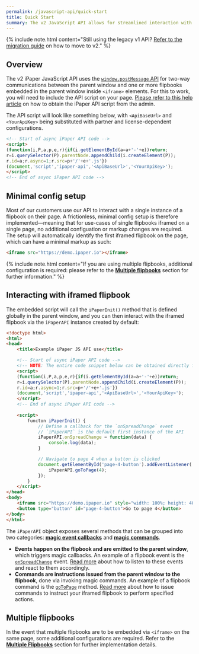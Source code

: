```yaml
---
permalink: /javascript-api/quick-start
title: Quick Start
summary: The v2 JavaScript API allows for streamlined interaction with iframed flipbooks using cross-origin communications available in modern browsers.
---
```


 {% include note.html content="Still using the legacy v1 API? [Refer to the migration guide](./migration-guide) on how to move to v2." %}

## Overview

The v2 iPaper JavaScript API uses the [`window.postMessage` API](https://developer.mozilla.org/en-US/docs/Web/API/Window/postMessage) for two-way communications between the parent window and one or more flipbooks embedded in the parent window inside `<iframe>` elements. For this to work, you will need to include the API script on your page. [Please refer to this help article](#) on how to obtain the iPaper API script from the admin.

The API script will look like something below, with `<ApiBaseUrl>` and `<YourApiKey>` being substituted with partner and license-dependent configurations.

```html
<!-- Start of async iPaper API code -->
<script>
(function(i,P,a,p,e,r){if(i.getElementById(a=a+'-'+e))return;
r=i.querySelector(P).parentNode.appendChild(i.createElement(P));
r.id=a;r.async=1;r.src=p+'/'+e+'.js'})
(document,'script','ipaper-api','<ApiBaseUrl>','<YourApiKey>');
</script>
<!-- End of async iPaper API code -->
```

## Minimal config setup

Most of our customers use our API to interact with a single instance of a flipbook on their page. A frictionless, minimal config setup is therefore implemented&mdash;meaning that for use-cases of single flipbooks iframed on a single page, no additional configuation or markup changes are required. The setup will automatically identify the first iframed flipbook on the page, which can have a minimal markup as such:

```html
<iframe src="https://demo.ipaper.io"></iframe>
```

 {% include note.html content="If you are using multiple flipbooks, additional configuration is required: please refer to the [**Multiple flipbooks**](#multiple-flipbooks) section for further information." %}

## Interacting with iframed flipbook

The embedded script will call the `iPaperInit()` method that is defined globally in the parent window, and you can then interact with the iframed flipbook via the `iPaperAPI` instance created by default:

```html
<!doctype html>
<html>
<head>
    <title>Example iPaper JS API use</title>

    <!-- Start of async iPaper API code -->
    <!-- NOTE: The entire code snippet below can be obtained directly from the Admin. Refer to our help article for further information -->
    <script>
    (function(i,P,a,p,e,r){if(i.getElementById(a=a+'-'+e))return;
    r=i.querySelector(P).parentNode.appendChild(i.createElement(P));
    r.id=a;r.async=1;r.src=p+'/'+e+'.js'})
    (document,'script','ipaper-api','<ApiBaseUrl>','<YourApiKey>');
    </script>
    <!-- End of async iPaper API code -->
    
    <script>
        functon iPaperInit() {
            // Define a callback for the `onSpreadChange` event
            // `iPaperAPI` is the default first instance of the API
            iPaperAPI.onSpreadChange = function(data) {
                console.log(data);
            }

            // Navigate to page 4 when a button is clicked
            document.getElementById('page-4-button').addEventListener('click', function() {
                iPaperAPI.goToPage(4);
            });
        }
    </script>
</head>
<body>
    <iframe src="https://demo.ipaper.io" style="width: 100%; height: 400px;"></iframe>
    <button type="button" id="page-4-button">Go to page 4</button>
</body>
</html>
```

The `iPaperAPI` object exposes several methods that can be grouped into two categories: [**magic event callbacks**](./events) and [**magic commands**](./commands).

- **Events happen on the flipbook and are emitted to the parent window**, which triggers magic callbacks. An example of a flipbook event is the [`onSpreadChange`](./events#onspreadchange) event. [Read more](./events) about how to listen to these events and react to them accordingly.
- **Commands are instructions issued from the parent window to the flipbook**, done via invoking magic commands. An example of a flipbook command is the [`goToPage`](./commands#gotopage) method. [Read more](./commands) about how to issue commands to instruct your iframed flipbook to perform specified actions.

## Multiple flipbooks

In the event that multiple flipbooks are to be embedded via `<iframe>` on the same page, some additional configurations are required. Refer to the [**Multiple Flipbooks**](./advanced-usage#multiple-flipbooks) section for further implementation details.
